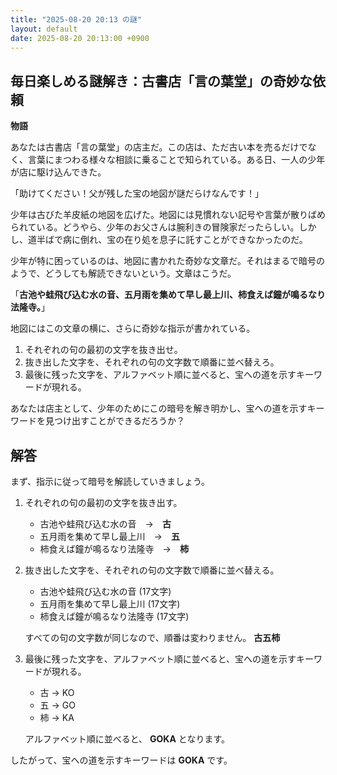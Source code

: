 ```yaml
---
title: "2025-08-20 20:13 の謎"
layout: default
date: 2025-08-20 20:13:00 +0900
---
```

## 毎日楽しめる謎解き：古書店「言の葉堂」の奇妙な依頼

**物語**

あなたは古書店「言の葉堂」の店主だ。この店は、ただ古い本を売るだけでなく、言葉にまつわる様々な相談に乗ることで知られている。ある日、一人の少年が店に駆け込んできた。

「助けてください！父が残した宝の地図が謎だらけなんです！」

少年は古びた羊皮紙の地図を広げた。地図には見慣れない記号や言葉が散りばめられている。どうやら、少年のお父さんは腕利きの冒険家だったらしい。しかし、道半ばで病に倒れ、宝の在り処を息子に託すことができなかったのだ。

少年が特に困っているのは、地図に書かれた奇妙な文章だ。それはまるで暗号のようで、どうしても解読できないという。文章はこうだ。

「**古池や蛙飛び込む水の音、五月雨を集めて早し最上川、柿食えば鐘が鳴るなり法隆寺。**」

地図にはこの文章の横に、さらに奇妙な指示が書かれている。

1.  それぞれの句の最初の文字を抜き出せ。
2.  抜き出した文字を、それぞれの句の文字数で順番に並べ替えろ。
3.  最後に残った文字を、アルファベット順に並べると、宝への道を示すキーワードが現れる。

あなたは店主として、少年のためにこの暗号を解き明かし、宝への道を示すキーワードを見つけ出すことができるだろうか？

## 解答

まず、指示に従って暗号を解読していきましょう。

1.  それぞれの句の最初の文字を抜き出す。

    *   古池や蛙飛び込む水の音　→　**古**
    *   五月雨を集めて早し最上川　→　**五**
    *   柿食えば鐘が鳴るなり法隆寺　→　**柿**

2.  抜き出した文字を、それぞれの句の文字数で順番に並べ替える。

    *   古池や蛙飛び込む水の音 (17文字)
    *   五月雨を集めて早し最上川 (17文字)
    *   柿食えば鐘が鳴るなり法隆寺 (17文字)

    すべての句の文字数が同じなので、順番は変わりません。
    **古五柿**

3.  最後に残った文字を、アルファベット順に並べると、宝への道を示すキーワードが現れる。

    *   古 → KO
    *   五 → GO
    *   柿 → KA

    アルファベット順に並べると、 **GOKA** となります。

したがって、宝への道を示すキーワードは **GOKA** です。
